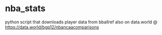 # nba_stats
python script that downloads player data from bballref
also on data.world @ https://data.world/bgp12/nbancaacomparisons
